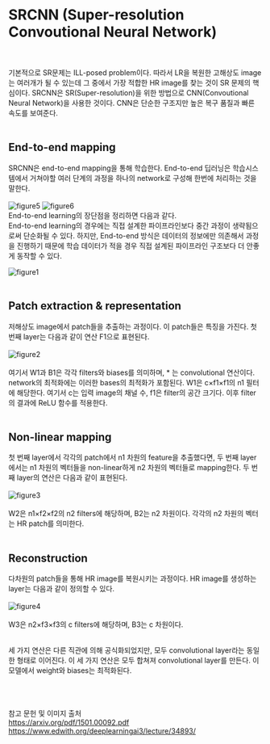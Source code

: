# SRCNN (Super-resolution Convoutional Neural Network) <br><br>

기본적으로 SR문제는 ILL-posed problem이다. 따라서 LR을 복원한 고해상도 image는 여러개가 될 수 있는데 그 중에서 가장 적합한 HR image를 찾는 것이 SR 문제의 핵심이다. SRCNN은 SR(Super-resolution)을 위한 방법으로 CNN(Convoutional Neural Network)을 사용한 것이다. CNN은 단순한 구조지만 높은 복구 품질과 빠른 속도를 보여준다. <br><br>

## End-to-end mapping
SRCNN은 end-to-end mapping을 통해 학습한다. End-to-end 딥러닝은 학습시스템에서 거쳐야할 여러 단계의 과정을 하나의 network로 구성해 한번에 처리하는 것을 말한다. <br><br>
![figure5](https://user-images.githubusercontent.com/57740560/93844550-725c2b80-fcd8-11ea-8f0a-cf333586b5a7.png)
![figure6](https://user-images.githubusercontent.com/57740560/93844551-738d5880-fcd8-11ea-92c6-d63266e55bfa.png) <br>
End-to-end learning의 장단점을 정리하면 다음과 같다. <br>
End-to-end learning의 경우에는 직접 설계한 파이프라인보다 중간 과정이 생략됨으로써 단순화될 수 있다.
하지만, End-to-end 방식은 데이터의 정보에만 의존해서 과정을 진행하기 때문에 학습 데이터가 적을 경우 직접 설계된 파이프라인 구조보다 더 안좋게 동작할 수 있다.




![figure1](https://user-images.githubusercontent.com/57740560/93842837-10e58e00-fcd3-11ea-9d7c-454c96f68720.png) <br><br>

## Patch extraction & representation <br>
저해상도 image에서 patch들을 추출하는 과정이다. 이 patch들은 특징을 가진다. 첫 번째 layer는 다음과 같이 연산 F1으로 표현된다. <br><br>
![figure2](https://user-images.githubusercontent.com/57740560/93842841-1216bb00-fcd3-11ea-990e-f1a9db9eefde.png) <br><br>
여기서 W1과 B1은 각각 filters와 biases를 의미하며, * 는 convolutional 연산이다. network의 최적화에는 이러한 bases의 최적화가 포함된다. W1은 c×f1×f1의 n1 필터에 해당한다. 여기서 c는 입력 image의 채널 수, f1은 filter의 공간 크기다. 이후 filter의 결과에 ReLU 함수를 적용한다. <br><br>

## Non-linear mapping <br>
첫 번째 layer에서 각각의 patch에서 n1 차원의 feature을 추출했다면, 두 번째 layer에서는 n1 차원의 벡터들을 non-linear하게 n2 차원의 벡터들로 mapping한다. 두 번째 layer의 연산은 다음과 같이 표현된다. <br><br>
![figure3](https://user-images.githubusercontent.com/57740560/93842833-104cf780-fcd3-11ea-8379-7839ee336350.png) <br><br>
W2은 n1×f2×f2의 n2 filters에 해당하며, B2는 n2 차원이다. 각각의 n2 차원의 벡터는 HR patch를 의미한다. <br><br>

## Reconstruction <br>
다차원의 patch들을 통해 HR image를 복원시키는 과정이다. HR image를 생성하는 layer는 다음과 같이 정의할 수 있다. <br><br>
![figure4](https://user-images.githubusercontent.com/57740560/93842844-13e07e80-fcd3-11ea-9e70-76065e580f62.png)  <br><br>
W3은 n2×f3×f3의 c filters에 해당하며, B3는 c 차원이다. <br><br>

세 가지 연산은 다른 직관에 의해 공식화되었지만, 모두 convolutional layer라는 동일한 형태로 이어진다. 이 세 가지 연산은 모두 합쳐져 convolutional layer를 만든다. 이 모델에서 weight와 biases는 최적화된다. <br><br>


<br><br>
참고 문헌 및 이미지 출처 <br>
https://arxiv.org/pdf/1501.00092.pdf
https://www.edwith.org/deeplearningai3/lecture/34893/

